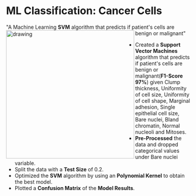# ML Classification: Cancer Cells
"A Machine Learning **SVM** algorithm that predicts if patient's cells are benign or malignant"
<img src="https://relor91.github.io/Lorenzo_Portfolio/images/SVM.jpg" alt="drawing" width="350" align="left"/><p>
* Created a **Support Vector Machines** algorithm that predicts if patient's cells are benign or malignant(**F1-Score 97%**) given Clump thickness, Uniformity of cell size, Uniformity of cell shape, Marginal adhesion, Single epithelial cell size, Bare nuclei, Bland chromatin, Normal nucleoli and Mitoses.
* **Pre-Processed** the data and dropped categorical values under Bare nuclei variable.
* Split the data with a **Test Size** of 0.2.
* Optimized the **SVM** algorithm by using an **Polynomial Kernel** to obtain the best model.
* Plotted a **Confusion Matrix** of the **Model Results**.<p>
